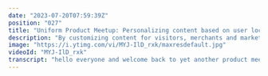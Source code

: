 ```yaml
---
date: "2023-07-20T07:59:39Z"
position: "027"
title: "Uniform Product Meetup: Personalizing content based on user location"
description: "By customizing content for visitors, merchants and marketers can improve conversion rates and improve UX by presenting more relevant offers. Join Principal Developer Advocate Tim Benniks and Principal Sales Engineer Tony Mamedbekovfor a conversation about how you can use geo-IP localization to select the right content from a CMS and then present it to a user. You’ll also see them implement the solution using Uniform and Contentful."
image: "https://i.ytimg.com/vi/MYJ-IlD_rxk/maxresdefault.jpg"
videoId: "MYJ-IlD_rxk"
transcript: "hello everyone and welcome back to yet another product meetup and we are getting the question quite often on how can i personalize based on a location of a user and it's actually a really valid question because it happens all the time and now in this video tony will show you how we can do a go ip localization get the data push it into our personalization engine and then use that data in the cms to select the right content for that personalization are you ready to rock tony let's go yeah let's show this stuff here we go all right so what do we have here we have a free service called free um and when i interact with it it gives me back a json output what i'm interested in is a country code right there that you can see on line two so this is what we will be acting on when we're personalizing our content so currently i have vpn set up on another screen so i'm going to be switching it as i'm demonstrating stuff so this is a well-known conference site that we use all the time i'm going to go ahead and clear everything and refresh this page what's going to happen is that as you can see there's a little flash and that's purposely done because we're making a call to free of the free service getting the country code back and pushing it inside of our tracker as an enrichment and as you can see here is a country code then also gives us some points and then we're personalizing content based on that okay so i'm gonna that's awesome because this actually is not something we integrated as a specific signal that's guip but it's actually getting third party data with some query and pushing it into our tracker like some sort of plug-in right uh correct yeah and so with that in mind you could also do that with with different systems and that makes it like super extensible yeah cool yeah you can easily integrate a cdp any other api service that provides you any data that you would like to push it back into tracker and then personalize based on that that can be easily done so i just went in my vpn and i'm all moved over to europe so as you saw that that's so very french i like it so now we are pushing another country code and so we have now score against france and then based on that id or the fact that it's french we're now showing a different piece of content from the cms based on that information right correct correct so with all of this what you can see is how easily uh you can interact with the external systems but you might say but how does my content authors act on that info and how can they even tag this content because obviously this specific how do you say this tim do you speak english exactly so how how would i tag this content with a french country code so let's go over to cms we're using content stack in our scenario here let's have a look at how we actually tag this information yeah so we have to provide content with with an intent in our regular scenario right as we are populating our cms with intents and signals from uniform here we're using enrichment as you can see i have a content that has an enrichment tag add to it country fr and that's it so that's as easy as it is and there's different countries that are available for me to tag my content with if i don't know made like sorry man so but i'm just excited that's why if you now made another content piece and tagged it with let's say russia and you would change your vpn you would actually see that content piece right yep let's go ahead and do that i'll go to my personalized hero and let's add a new new entry yeah and hero entry there you go and then let's just say hello russia description will be the same same button text same everything same and then intent tag let's go ahead and create it oh yeah we need a russian intent tag there of course or an enrichment in this case right in richmond yeah in richmond so we're gonna go to here settings and enrichments and we're just going to add a value and call it ru save it that's it we have it you might need to publish yeah and then i'll have to publish from canton stack as well but i only have one problem i don't think there's a vpn in russia oh no that's my mistake so we couldn't actually solve that one let's see russia i don't have a vpn in russia but i have ukraine ah let's do a ukraine one yeah and i already created ukrainian version let me just show you as you can see we've got ua here it is yep right here and then content uh let's just this we'll just don't save this uh let's see right here oh but there is actually a ukrainian version already yep so and then i have it oh yeah there it is yeah so let's go ahead and go to ukraine a few moments later okay we just we're connected continue from here all right so we now uh were able to connect to ukraine let's go ahead and see what happens here yeah there it is it's really cool and so that's just doing an ajax call to a third party service pushing it into the tracker and run and it works um short but sweet but this is really cool and i think lots of people have asked and so the most interesting interesting part for me is that we didn't actually have to integrate something in our product you can just use its extensibility to get here and that's what tony just showed us so that's really cool man thanks again any worse thoughts on this tips and tricks no just uh what all i want to say is that our platform is fully decoupled and that's why i was able to build this quick proof concept in i don't know less than an hour so you can do the same and you can integrate with your systems with cdp's with ip services your internal services just be free and do what you like to do with your site awesome thanks for f for watching everyone and i'll see you next time cheers"
---
```


